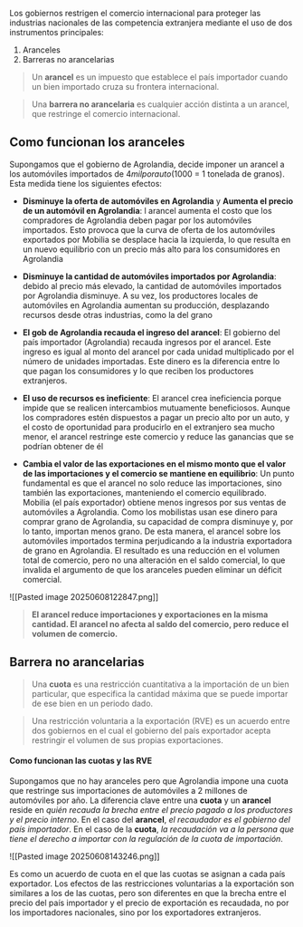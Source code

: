 
Los gobiernos restrigen el comercio internacional para proteger las industrias nacionales de las competencia extranjera mediante el uso de dos instrumentos principales: 

1. Aranceles
2. Barreras no arancelarias

> Un **arancel** es un impuesto que establece el país importador cuando un bien importado cruza su frontera internacional.

> Una **barrera no arancelaria** es cualquier acción distinta a un arancel, que restringe el comercio internacional. 


## Como funcionan los aranceles 

Supongamos que el gobierno de Agrolandia, decide imponer un arancel a los automóviles importados de $4 mil por auto ($1000 = 1 tonelada de granos). Esta medida tiene los siguientes efectos: 

* **Disminuye la oferta de automóviles en Agrolandia** y **Aumenta el precio de un automóvil en Agrolandia**: l arancel aumenta el costo que los compradores de Agrolandia deben pagar por los automóviles importados. Esto provoca que la curva de oferta de los automóviles exportados por Mobilia se desplace hacia la izquierda, lo que resulta en un nuevo equilibrio con un precio más alto para los consumidores en Agrolandia
 
* **Disminuye la cantidad de  automóviles importados por Agrolandia**: debido al precio más elevado, la cantidad de automóviles importados por Agrolandia disminuye. A su vez, los productores locales de automóviles en Agrolandia aumentan su producción, desplazando recursos desde otras industrias, como la del grano

* **El gob de Agrolandia recauda el ingreso del arancel**: El gobierno del país importador (Agrolandia) recauda ingresos por el arancel. Este ingreso es igual al monto del arancel por cada unidad multiplicado por el número de unidades importadas. Este dinero es la diferencia entre lo que pagan los consumidores y lo que reciben los productores extranjeros.

* **El uso de recursos es ineficiente**: El arancel crea ineficiencia porque impide que se realicen intercambios mutuamente beneficiosos. Aunque los compradores estén dispuestos a pagar un precio alto por un auto, y el costo de oportunidad para producirlo en el extranjero sea mucho menor, el arancel restringe este comercio y reduce las ganancias que se podrían obtener de él 

* **Cambia el valor de las exportaciones en el mismo monto que el valor de las importaciones y el comercio se mantiene en equilibrio**: Un punto fundamental es que el arancel no solo reduce las importaciones, sino también las exportaciones, manteniendo el comercio equilibrado. Mobilia (el país exportador) obtiene menos ingresos por sus ventas de automóviles a Agrolandia. Como los mobilistas usan ese dinero para comprar grano de Agrolandia, su capacidad de compra disminuye y, por lo tanto, importan menos grano. De esta manera, el arancel sobre los automóviles importados termina perjudicando a la industria exportadora de grano en Agrolandia. El resultado es una reducción en el volumen total de comercio, pero no una alteración en el saldo comercial, lo que invalida el argumento de que los aranceles pueden eliminar un déficit comercial.

![[Pasted image 20250608122847.png]]

> **El arancel reduce importaciones y exportaciones en la misma cantidad. El arancel no afecta al saldo del comercio, pero reduce el volumen de comercio.**

## Barrera no arancelarias

> Una **cuota** es una restricción cuantitativa a la importación de un bien particular, que especifica la cantidad máxima que se puede importar de ese bien en un periodo dado.

> Una restricción voluntaria a la exportación (RVE) es un acuerdo entre dos gobiernos en el cual el gobierno del país exportador acepta restringir el volumen de sus propias exportaciones.


#### Como funcionan las cuotas y las RVE

Supongamos que no hay aranceles pero que Agrolandia impone una cuota que restringe sus importaciones de automóviles a 2 millones de automóviles por año. La diferencia clave entre una **cuota** y un **arancel** reside en *quién recauda la brecha entre el precio pagado a los productores y el precio interno*. En el caso del **arancel**, *el recaudador es el gobierno del país importador*. En el caso de la **cuota**, *la recaudación va a la persona que tiene el derecho a importar con la regulación de la cuota de importación*.

![[Pasted image 20250608143246.png]]

Es como un acuerdo de cuota en el que las cuotas se asignan a cada país exportador. Los efectos de las restricciones voluntarias a la exportación son similares a los de las cuotas, pero son diferentes en que la brecha entre el precio del país importador y el precio de exportación es recaudada, no por los importadores nacionales, sino por los exportadores extranjeros.

